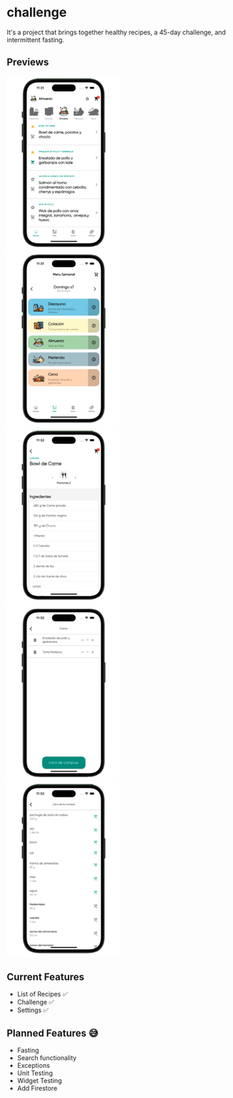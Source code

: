 # challenge

It's a project that brings together healthy recipes, a 45-day challenge, and intermittent fasting.


## Previews

<img src="https://github.com/mtambucho/challenge/blob/develop/preview1.png" alt="Recipes" width=50% height=50%>
<img src="https://github.com/mtambucho/challenge/blob/develop/preview2.png" alt="Challenge" width=50% height=50%>
<img src="https://github.com/mtambucho/challenge/blob/develop/preview3.png" alt="Details" width=50% height=50%>
<img src="https://github.com/mtambucho/challenge/blob/develop/preview4.png" alt="Cart" width=50% height=50%>
<img src="https://github.com/mtambucho/challenge/blob/develop/preview5.png" alt="Shopping list" width=50% height=50%>



## Current Features

- List of Recipes ✅
- Challenge ✅
- Settings ✅

## Planned Features 😅

- Fasting 
- Search functionality
- Exceptions
- Unit Testing
- Widget Testing
- Add Firestore